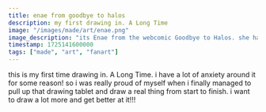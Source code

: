 ```yaml
---
title: enae from goodbye to halos
description: my first drawing in. A Long Time
image: "/images/made/art/enae.png"
image_description: "its Enae from the webcomic Goodbye to Halos. she has three purple eyes, with a cool purple mark under two of them. she has horns, and shes smiling. she has two visible sharp teeth."
timestamp: 1725141600000
tags: ["made", "art", "fanart"]
---
```

this is my first time drawing in. A Long Time. i have a lot of anxiety around it for some reason! so i was really proud of myself when i finally managed to pull up that drawing tablet and draw a real thing from start to finish. i want to draw a lot more and get better at it!!!
